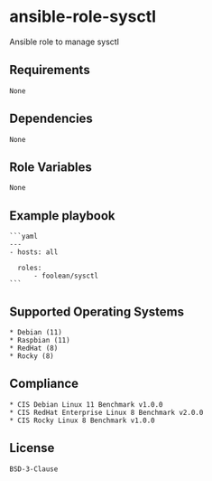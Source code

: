 # ansible-role-sysctl

Ansible role to manage sysctl


## Requirements

    None


## Dependencies

    None


## Role Variables

    None


## Example playbook

    ```yaml
    ---
    - hosts: all

      roles:
          - foolean/sysctl
    ```


## Supported Operating Systems

    * Debian (11)
    * Raspbian (11)
    * RedHat (8)
    * Rocky (8)


## Compliance

    * CIS Debian Linux 11 Benchmark v1.0.0
    * CIS RedHat Enterprise Linux 8 Benchmark v2.0.0
    * CIS Rocky Linux 8 Benchmark v1.0.0


## License

    BSD-3-Clause
